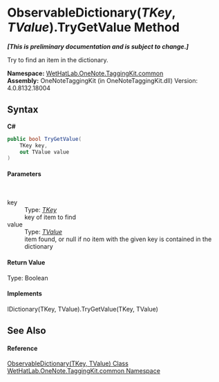 # ObservableDictionary(*TKey*, *TValue*).TryGetValue Method 
 _**\[This is preliminary documentation and is subject to change.\]**_

Try to find an item in the dictionary.

**Namespace:**&nbsp;<a href="bcdbab9c-63d1-48a4-6937-af53fb8d9a55">WetHatLab.OneNote.TaggingKit.common</a><br />**Assembly:**&nbsp;OneNoteTaggingKit (in OneNoteTaggingKit.dll) Version: 4.0.8132.18004

## Syntax

**C#**<br />
``` C#
public bool TryGetValue(
	TKey key,
	out TValue value
)
```


#### Parameters
&nbsp;<dl><dt>key</dt><dd>Type: <a href="b95e4b9e-1bee-ddc0-1db7-61a35069e23a">*TKey*</a><br />key of item to find</dd><dt>value</dt><dd>Type: <a href="b95e4b9e-1bee-ddc0-1db7-61a35069e23a">*TValue*</a><br />item found, or null if no item with the given key is contained in the dictionary</dd></dl>

#### Return Value
Type: Boolean<br />

#### Implements
IDictionary(TKey, TValue).TryGetValue(TKey, TValue)<br />

## See Also


#### Reference
<a href="b95e4b9e-1bee-ddc0-1db7-61a35069e23a">ObservableDictionary(TKey, TValue) Class</a><br /><a href="bcdbab9c-63d1-48a4-6937-af53fb8d9a55">WetHatLab.OneNote.TaggingKit.common Namespace</a><br />
